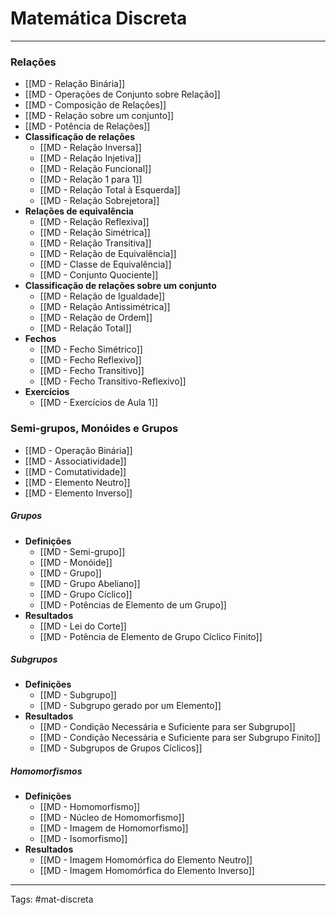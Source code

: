 # Matemática Discreta

---

### Relações

- [[MD - Relação Binária]]
- [[MD - Operações de Conjunto sobre Relação]]
- [[MD - Composição de Relações]]
- [[MD - Relação sobre um conjunto]]
- [[MD - Potência de Relações]]
- **Classificação de relações**
	- [[MD - Relação Inversa]]
	- [[MD - Relação Injetiva]]
	- [[MD - Relação Funcional]]
	- [[MD - Relação 1 para 1]]
	- [[MD - Relação Total à Esquerda]]
	- [[MD - Relação Sobrejetora]]	
- **Relações de equivalência**
	- [[MD - Relação Reflexiva]]
	- [[MD - Relação Simétrica]]
	- [[MD - Relação Transitiva]]
	- [[MD - Relação de Equivalência]]
	- [[MD - Classe de Equivalência]]
	- [[MD - Conjunto Quociente]]
- **Classificação de relações sobre um conjunto**
	- [[MD - Relação de Igualdade]]
	- [[MD - Relação Antissimétrica]]
	- [[MD - Relação de Ordem]]
	- [[MD - Relação Total]]
- **Fechos**
	- [[MD - Fecho Simétrico]]
	- [[MD - Fecho Reflexivo]]
	- [[MD - Fecho Transitivo]]
	- [[MD - Fecho Transitivo-Reflexivo]]
- **Exercícios**
	- [[MD - Exercícios de Aula 1]]


### Semi-grupos, Monóides e Grupos

- [[MD - Operação Binária]]
- [[MD - Associatividade]]
- [[MD - Comutatividade]]
- [[MD - Elemento Neutro]]
- [[MD - Elemento Inverso]]

##### Grupos

- **Definições**
	- [[MD - Semi-grupo]]
	- [[MD - Monóide]]
	- [[MD - Grupo]]
	- [[MD - Grupo Abeliano]]
	- [[MD - Grupo Cíclico]]
	- [[MD - Potências de Elemento de um Grupo]]
- **Resultados**
	- [[MD - Lei do Corte]]	
	- [[MD - Potência de Elemento de Grupo Cíclico Finito]]


##### Subgrupos

- **Definições**
	- [[MD - Subgrupo]]
	- [[MD - Subgrupo gerado por um Elemento]]	
- **Resultados**
	- [[MD - Condição Necessária e Suficiente para ser Subgrupo]]
	- [[MD - Condição Necessária e Suficiente para ser Subgrupo Finito]]
	- [[MD - Subgrupos de Grupos Cíclicos]]

##### Homomorfismos

- **Definições**
	- [[MD - Homomorfismo]]
	- [[MD - Núcleo de Homomorfismo]]
	- [[MD - Imagem de Homomorfismo]]
	- [[MD - Isomorfismo]]
- **Resultados**
	- [[MD - Imagem Homomórfica do Elemento Neutro]]
	- [[MD - Imagem Homomórfica do Elemento Inverso]]

---

Tags: #mat-discreta 